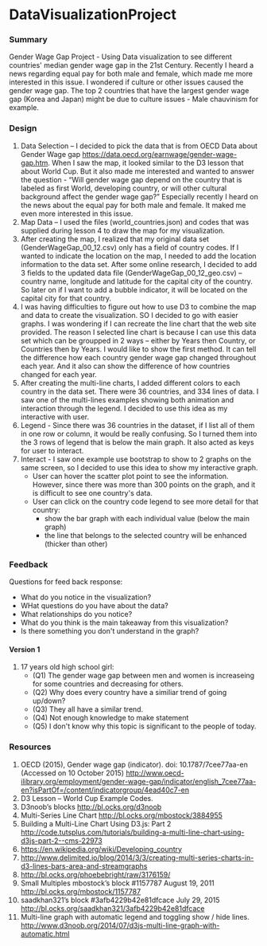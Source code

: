 # DataVisualizationProject
### Summary
Gender Wage Gap Project  - Using Data visualization to see different countries' median gender wage gap in the 21st Century.  Recently I heard a news regarding equal pay for both male and female, which made me more interested in this issue.  I wondered if culture or other issues caused the gender wage gap.  The top 2 countries that have the largest gender wage gap (Korea and Japan) might be due to culture issues - Male chauvinism for example.

### Design
1.	Data Selection – I decided to pick the data that is from OECD Data about Gender Wage gap https://data.oecd.org/earnwage/gender-wage-gap.htm.  When I saw the map, it looked similar to the D3 lesson that about World Cup.  But it also made me interested and wanted to answer the question - “Will gender wage gap depend on the country that is labeled as first World, developing country, or will other cultural background affect the gender wage gap?”  Especially recently I heard on the news about the equal pay for both male and female.  It maked me even more interested in this issue.
2.	Map Data – I used the files (world_countries.json) and codes that was supplied during lesson 4 to draw the map for my visualization.
3.	After creating the map, I realized that my original data set (GenderWageGap_00_12.csv) only has a field of country codes.  If I wanted to indicate the location on the map, I needed to add the location information to the data set.  After some online research, I decided to add 3 fields to the updated data file (GenderWageGap_00_12_geo.csv)  – country name, longitude and latitude for the capital city of the country.  So later on if I want to add a bubble indicator, it will be located on the capital city for that country.
4.	I was having difficulties to figure out how to use D3 to combine the map and data to create the visualization.  SO I decided to go with easier graphs.  I was wondering if I can recreate the line chart that the web site provided.  The reason I selected line chart is because I can use this data set which can be groupped in 2 ways – either by Years then Country, or Countries then by Years.  I would like to show the first method.  It can tell the difference how each country gender wage gap changed throughout each year.  And it also can show the difference of how countries changed for each year.
5.	After creating the multi-line charts, I added different colors to each country in the data set.  There were 36 countries, and 334 lines of data.  I saw one of the multi-lines examples showing both animation and interaction through the legend.  I decided to use this idea as my interactive with user.
6.	Legend - Since there was 36 countries in the dataset, if I list all of them in one row or column, it would be really confusing.  So I turned them into the 3 rows of legend that is below the main graph.  It also acted as keys for user to interact.
7.	Interact -  I saw one example use bootstrap to show to 2 graphs on the same screen, so I decided to use this idea to show my interactive graph.
     * User can hover the scatter plot point to see the information.  However, since there was more than 300 points on the graph, and it is difficult to see one country's data.  
     * User can click on the country code legend to see more detail for that country:
          - show the bar graph with each individual value (below the main graph)
          - the line that belongs to the selected country will be enhanced (thicker than other)

### Feedback
Questions for feed back response:
  * What do you notice in the visualization?
  * WHat questions do you have about the data?
  * What relationships do you notice?
  * What do you think is the main takeaway from this visualization?
  * Is there something you don't understand in the graph?
  
#### Version 1 
1. 17 years old high school girl:
    - (Q1) The gender wage gap between men and women is increaseing for some countries and decreasing for others.
    - (Q2) Why does every country have a similiar trend of going up/down?
    - (Q3) They all have a similar trend.
    - (Q4) Not enough knowledge to make statement
    - (Q5) I don't know why this topic is significant to the people of today.

### Resources
1.	OECD (2015), Gender wage gap (indicator). doi: 10.1787/7cee77aa-en (Accessed on 10 October 2015)
http://www.oecd-ilibrary.org/employment/gender-wage-gap/indicator/english_7cee77aa-en?isPartOf=/content/indicatorgroup/4ead40c7-en
2.	D3 Lesson – World Cup Example Codes.
3.	D3noob’s blocks http://bl.ocks.org/d3noob
4.	Multi-Series Line Chart http://bl.ocks.org/mbostock/3884955
5.	Building a Multi-Line Chart Using D3.js: Part 2 http://code.tutsplus.com/tutorials/building-a-multi-line-chart-using-d3js-part-2--cms-22973
6.	https://en.wikipedia.org/wiki/Developing_country
7.	http://www.delimited.io/blog/2014/3/3/creating-multi-series-charts-in-d3-lines-bars-area-and-streamgraphs
8.	http://bl.ocks.org/phoebebright/raw/3176159/
9.	Small Multiples mbostock’s block #1157787 August 19, 2011 http://bl.ocks.org/mbostock/1157787
10.	saadkhan321’s block #3afb4229b42e81dfcace July 29, 2015 http://bl.ocks.org/saadkhan321/3afb4229b42e81dfcace
11.	Multi-line graph with automatic legend and toggling show / hide lines.
 http://www.d3noob.org/2014/07/d3js-multi-line-graph-with-automatic.html
